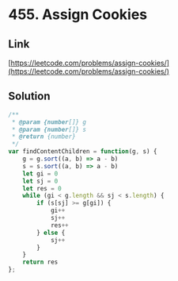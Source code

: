 # 455. Assign Cookies

<a name="BM1uI"></a>
## Link
[https://leetcode.com/problems/assign-cookies/](https://leetcode.com/problems/assign-cookies/)
<a name="rEC6z"></a>
## Solution
```javascript
/**
 * @param {number[]} g
 * @param {number[]} s
 * @return {number}
 */
var findContentChildren = function(g, s) {
    g = g.sort((a, b) => a - b)
    s = s.sort((a, b) => a - b)
    let gi = 0
    let sj = 0
    let res = 0
    while (gi < g.length && sj < s.length) {
        if (s[sj] >= g[gi]) {
            gi++
            sj++
            res++
        } else {
            sj++
        }
    }
    return res
};
```
